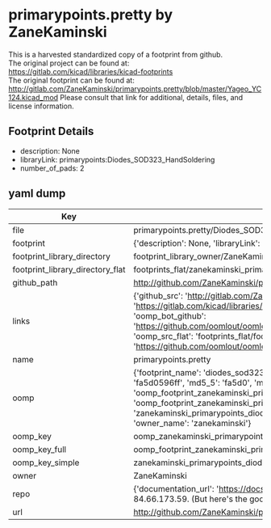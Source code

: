 # primarypoints.pretty by ZaneKaminski  
This is a harvested standardized copy of a footprint from github.  
The original project can be found at:  
https://gitlab.com/kicad/libraries/kicad-footprints  
The original footprint can be found at:
http://gitlab.com/ZaneKaminski/primarypoints.pretty/blob/master/Yageo_YC124.kicad_mod
Please consult that link for additional, details, files, and license information.  
## Footprint Details
* description: None  
* libraryLink: primarypoints:Diodes_SOD323_HandSoldering  
* number_of_pads: 2  
## yaml dump  
| Key | Value |  
| --- | --- |  
| file | primarypoints.pretty/Diodes_SOD323_HandSoldering.kicad_mod |  
| footprint | {'description': None, 'libraryLink': 'primarypoints:Diodes_SOD323_HandSoldering', 'number_of_pads': 2} |  
| footprint_library_directory | footprint_library_owner/ZaneKaminski_primarypoints.pretty |  
| footprint_library_directory_flat | footprints_flat/zanekaminski_primarypoints_diodes_sod323_handsoldering/working |  
| github_path | http://github.com/ZaneKaminski/primarypoints.pretty/blob/master/Diodes_SOD323_HandSoldering.kicad_mod |  
| links | {'github_src': 'http://gitlab.com/ZaneKaminski/primarypoints.pretty/blob/master/Yageo_YC124.kicad_mod', 'github_src_repo': 'https://gitlab.com/kicad/libraries/kicad-footprints', 'oomp_bot': 'footprints/zanekaminski_primarypoints_diodes_sod323_handsoldering/working', 'oomp_bot_github': 'https://github.com/oomlout/oomlout_oomp_footprint_bot/tree/main/footprints/zanekaminski_primarypoints_diodes_sod323_handsoldering/working', 'oomp_src_flat': 'footprints_flat/footprints_flat/zanekaminski_primarypoints_diodes_sod323_handsoldering/working', 'oomp_src_flat_github': 'https://github.com/oomlout/oomlout_oomp_footprint_src/tree/main/footprints_flat/zanekaminski_primarypoints_diodes_sod323_handsoldering/working'} |  
| name | primarypoints.pretty |  
| oomp | {'footprint_name': 'diodes_sod323_handsoldering', 'library_name': 'primarypoints', 'md5': 'fa5d0596ff4f9ee85aa47126f1eb1d0d', 'md5_10': 'fa5d0596ff', 'md5_5': 'fa5d0', 'md5_6': 'fa5d05', 'oomp_key': 'oomp_zanekaminski_primarypoints_diodes_sod323_handsoldering', 'oomp_key_extra': 'oomp_footprint_zanekaminski_primarypoints_diodes_sod323_handsoldering', 'oomp_key_full': 'oomp_footprint_zanekaminski_primarypoints_diodes_sod323_handsoldering_fa5d05', 'oomp_key_simple': 'zanekaminski_primarypoints_diodes_sod323_handsoldering', 'original_filename': 'primarypoints.pretty/Diodes_SOD323_HandSoldering.kicad_mod', 'owner_name': 'zanekaminski'} |  
| oomp_key | oomp_zanekaminski_primarypoints_diodes_sod323_handsoldering |  
| oomp_key_full | oomp_footprint_zanekaminski_primarypoints_diodes_sod323_handsoldering |  
| oomp_key_simple | zanekaminski_primarypoints_diodes_sod323_handsoldering |  
| owner | ZaneKaminski |  
| repo | {'documentation_url': 'https://docs.github.com/rest/overview/resources-in-the-rest-api#rate-limiting', 'message': "API rate limit exceeded for 84.66.173.59. (But here's the good news: Authenticated requests get a higher rate limit. Check out the documentation for more details.)"} |  
| url | http://github.com/ZaneKaminski/primarypoints.pretty |  

